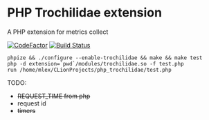 # PHP Trochilidae extension
A PHP extension for metrics collect

[![CodeFactor](https://www.codefactor.io/repository/github/xmlex/php_trochilidae/badge/main)](https://www.codefactor.io/repository/github/xmlex/php_trochilidae/overview/main)
[![Build Status](https://app.travis-ci.com/xMlex/php_trochilidae.svg?branch=main)](https://app.travis-ci.com/xMlex/php_trochilidae)

```
phpize && ./configure --enable-trochilidae && make && make test
php -d extension=`pwd`/modules/trochilidae.so -f test.php
run /home/mlex/CLionProjects/php_trochilidae/test.php
```

TODO:
- ~~REQUEST_TIME from php~~
- request id
- ~~timers~~



